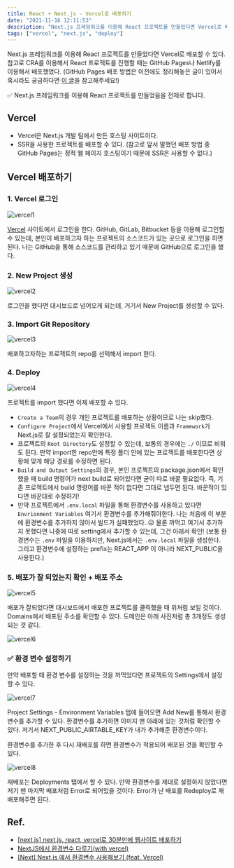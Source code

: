 ```yaml
---
title: React + Next.js - Vercel로 배포하기
date: "2021-11-16 12:11:53"
description: "Next.js 프레임워크를 이용해 React 프로젝트를 만들었다면 Vercel로 배포할 수 있다. 참고로 CRA를 이용해서 React 프로젝트를 진행할 때는 GitHub Pages나 Netlify를 이용해서 배포했었다. (GitHub Pages 배포 방법은 이전에도 정리해놓은 글이 있어서..."
tags: ["vercel", "next.js", "deploy"]
---
```


Next.js 프레임워크를 이용해 React 프로젝트를 만들었다면 Vercel로 배포할 수 있다. 참고로 CRA를 이용해서 React 프로젝트를 진행할 때는 GitHub Pages나 Netlify를 이용해서 배포했었다. (GitHub Pages 배포 방법은 이전에도 정리해놓은 글이 있어서 혹시라도 궁금하다면 [이 글](https://2dowon.netlify.app/etc/publishing-on-github-pages/)을 참고해주세요!)

✅ Next.js 프레임워크를 이용해 React 프로젝트를 만들었음을 전제로 합니다.

## Vercel

- Vercel은 Next.js 개발 팀에서 만든 호스팅 사이트이다.
- SSR을 사용한 프로젝트를 배포할 수 있다.
  (참고로 앞서 말했던 배포 방법 중 GitHub Pages는 정적 웹 페이지 호스팅이기 때문에 SSR은 사용할 수 없다.)

## Vercel 배포하기

### 1. Vercel 로그인

![vercel1](./images/vercel1.png)

[Vercel](https://vercel.com/) 사이트에서 로그인을 한다. GitHub, GitLab, Bitbucket 등을 이용해 로그인할 수 있는데, 본인이 배포하고자 하는 프로젝트의 소스코드가 있는 곳으로 로그인을 하면 된다. 나는 GitHub을 통해 소스코드를 관리하고 있기 때문에 GitHub으로 로그인을 했다.

### 2. New Project 생성

![vercel2](./images/vercel2.png)

로그인을 했다면 대시보드로 넘어오게 되는데, 거기서 New Project를 생성할 수 있다.

### 3. Import Git Repository

![vercel3](./images/vercel3.png)

배포하고자하는 프로젝트의 repo를 선택해서 import 한다.

### 4. Deploy

![vercel4](./images/vercel4.png)

프로젝트를 import 했다면 이제 배포할 수 있다.

- `Create a Team`의 경우 개인 프로젝트를 배포하는 상황이므로 나는 skip했다.
- `Configure Project`에서 Vercel에서 사용할 프로젝트 이름과 `Framework`가 Next.js로 잘 설정되었는지 확인한다.
- 프로젝트의 `Root Directory`도 설정할 수 있는데, 보통의 경우에는 `./` 이므로 비워도 된다. 만약 import한 repo안에 특정 폴더 안에 있는 프로젝트를 배포한다면 상황에 맞게 해당 경로를 수정하면 된다.
- `Build and Output Settings`의 경우, 본인 프로젝트의 package.json에서 확인했을 때 build 명령어가 next build로 되어있다면 굳이 따로 바꿀 필요없다. 즉, 기존 프로젝트에서 build 명령어를 바꾼 적이 없다면 그대로 냅두면 된다. 바꾼적이 있다면 바꾼대로 수정하기!
- 만약 프로젝트에서 `.env.local` 파일을 통해 환경변수를 사용하고 있다면 `Envrionment Variables` 여기서 환경변수를 추가해줘야한다. 나는 처음에 이 부분에 환경변수를 추가하지 않아서 빌드가 실패했었다..😥 물론 까먹고 여기서 추가하지 못했다면 나중에 따로 setting에서 추가할 수 있는데, 그건 아래서 확인!
  (보통 환경변수는 `.env` 파일을 이용하지만, Next.js에서는 `.env.local` 파일을 생성한다. 그리고 환경변수에 설정하는 prefix는 REACT_APP 이 아니라 NEXT_PUBLIC을 사용한다.)

### 5. 배포가 잘 되었는지 확인 + 배포 주소

![vercel5](./images/vercel5.png)

배포가 잘되었다면 대시보드에서 배포한 프로젝트를 클릭했을 때 위처럼 보일 것이다. Domains에서 배포된 주소를 확인할 수 있다. 도메인은 아래 사진처럼 총 3개정도 생성되는 것 같다.

![vercel6](./images/vercel6.png)

### ✅ 환경 변수 설정하기

만약 배포할 때 환경 변수를 설정하는 것을 까먹었다면 프로젝트의 Settings에서 설정할 수 있다.

![vercel7](./images/vercel7.png)

Project Settings - Environment Variables 탭에 들어오면 Add New를 통해서 환경변수를 추가할 수 있다. 환경변수를 추가하면 이미지 맨 아래에 있는 것처럼 확인할 수 있다. 저기서 NEXT_PUBLIC_AIRTABLE_KEY가 내가 추가해준 환경변수이다.

환경변수를 추가한 후 다시 재배포를 하면 환경변수가 적용되어 배포된 것을 확인할 수 있다.

![vercel8](./images/vercel8.png)

재배포는 Deployments 탭에서 할 수 있다. 만약 환경변수를 제대로 설정하지 않았다면 저기 맨 마지막 배포처럼 Error로 되어있을 것이다. Error가 난 배포를 Redeploy로 재배포해주면 된다.

## Ref.

- [[next.js] next.js, react, vercel로 30분만에 웹사이트 배포하기](https://velog.io/@gwsyl22/next.js-next.js-react-vercel%EB%A1%9C-30%EB%B6%84%EB%A7%8C%EC%97%90-%EC%9B%B9%EC%82%AC%EC%9D%B4%ED%8A%B8-%EB%B0%B0%ED%8F%AC%ED%95%98%EA%B8%B0)
- [NextJS에서 환경변수 다루기(with vercel)](https://velog.io/@gytlr01/NextJS%EC%97%90%EC%84%9C-%ED%99%98%EA%B2%BD%EB%B3%80%EC%88%98-%EB%8B%A4%EB%A3%A8%EA%B8%B0with-vercel)
- [[Next] Next.js 에서 환경변수 사용해보기 (feat. Vercel)](https://tigger.dev/entry/Nextjs-%EC%97%90%EC%84%9C-%ED%99%98%EA%B2%BD%EB%B3%80%EC%88%98-%EC%82%AC%EC%9A%A9%ED%95%B4%EB%B3%B4%EA%B8%B0-feat-Vercel)
